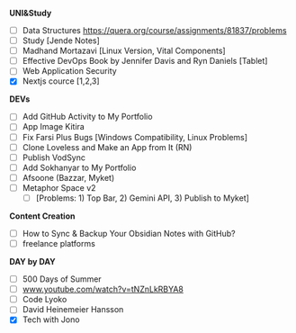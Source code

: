 **UNI&Study**
- [ ] Data Structures https://quera.org/course/assignments/81837/problems
- [ ] Study [Jende Notes]
- [ ] Madhand Mortazavi [Linux Version, Vital Components]
- [ ] Effective DevOps Book by Jennifer Davis and Ryn Daniels [Tablet]
- [ ] Web Application Security
- [x] Nextjs cource [1,2,3]

**DEVs**
- [ ] Add GitHub Activity to My Portfolio
- [ ] App Image Kitira
- [ ] Fix Farsi Plus Bugs [Windows Compatibility, Linux Problems]
- [ ] Clone Loveless and Make an App from It (RN)
- [ ] Publish VodSync
- [ ] Add Sokhanyar to My Portfolio
- [ ] Afsoone (Bazzar, Myket)
- [ ] Metaphor Space v2
  - [ ] [Problems: 1) Top Bar, 2) Gemini API, 3) Publish to Myket]

**Content Creation**
- [ ] How to Sync & Backup Your Obsidian Notes with GitHub?
- [ ] freelance platforms 

**DAY by DAY**
- [ ] 500 Days of Summer
- [ ] www.youtube.com/watch?v=tNZnLkRBYA8
- [ ] Code Lyoko
- [ ] David Heinemeier Hansson
- [x] Tech with Jono